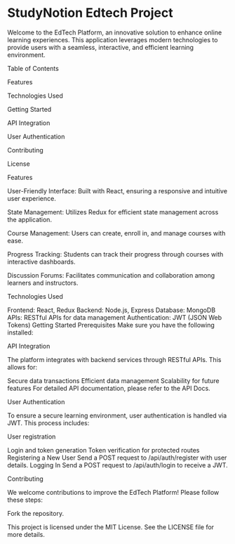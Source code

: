 # StudyNotion Edtech Project

Welcome to the EdTech Platform, an innovative solution to enhance online learning experiences. This application leverages modern technologies to provide users with a seamless, interactive, and efficient learning environment.

Table of Contents

Features

Technologies Used

Getting Started

API Integration

User Authentication

Contributing

License


Features

User-Friendly Interface: Built with React, ensuring a responsive and intuitive user experience.

State Management: Utilizes Redux for efficient state management across the application.

Course Management: Users can create, enroll in, and manage courses with ease.

Progress Tracking: Students can track their progress through courses with interactive dashboards.

Discussion Forums: Facilitates communication and collaboration among learners and instructors.



Technologies Used

Frontend: React, Redux
Backend: Node.js, Express
Database: MongoDB
APIs: RESTful APIs for data management
Authentication: JWT (JSON Web Tokens)
Getting Started
Prerequisites
Make sure you have the following installed:


API Integration

The platform integrates with backend services through RESTful APIs. This allows for:

Secure data transactions
Efficient data management
Scalability for future features
For detailed API documentation, please refer to the API Docs.



User Authentication

To ensure a secure learning environment, user authentication is handled via JWT. This process includes:


User registration

Login and token generation
Token verification for protected routes
Registering a New User
Send a POST request to /api/auth/register with user details.
Logging In
Send a POST request to /api/auth/login to receive a JWT.


Contributing

We welcome contributions to improve the EdTech Platform! Please follow these steps:

Fork the repository.

This project is licensed under the MIT License. See the LICENSE file for more details.
